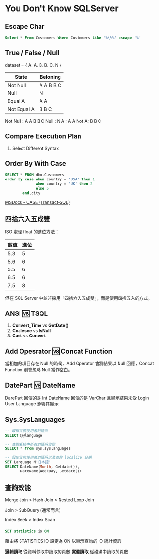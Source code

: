 # You Don't Know SQLServer

## Escape Char

```sql
Select * From Customers Where Customers Like '%\%%' escape '%'
```

## True / False / Null

dataset = { A, A, B, B, C, N }

|State|Beloning|
|--|--|
|Not Null|A A B B C|
|Null|N|
|Equal A|A A|
|Not Equal A|B B C|

Not Null : A A B B C
Null : N
A : A A
Not A: B B C

## Compare Execution Plan

1. Select Different Syntax

## Order By With Case

```sql
SELECT * FROM dbo.Customers
order by case when country = 'USA' then 1
			  when country = 'UK' then 2
			  else 5
		end,city
```

[MSDocs - CASE (Transact-SQL)](https://docs.microsoft.com/en-us/sql/t-sql/language-elements/case-transact-sql?view=sql-server-ver15)

## 四捨六入五成雙

ISO 處理 float 的進位方法：

|數值|進位|
|--|--|
|5.3|5|
|5.6|6|
|5.5|6|
|6.5|6|
|7.5|8|

但在 SQL Server 中並非採用「四捨六入五成雙」，而是使用四捨五入的方式。

## ANSI 🆚 TSQL

1. **Convert_Time** vs **GetDate()**
2. **Coalesce** vs **IsNull**
3. **Cast** vs **Convert**

## Add Opesrator 🆚 Concat Function

當相加的項目存在 Null 的時候，Add Operator 會將結果以 Null 回應，Concat Function 則會忽略 Null 當作空白。

## DatePart 🆚 DateName

DarePart 回傳的是 Int
DateName 回傳的是 VarChar 且顯示結果未受 Login User Language 影響其顯示

## Sys.SysLanguages

```sql
-- 取得目前使用者的語系
SELECT @@language

-- 查詢系統中所有的語系資訊
SELECT * from sys.syslanguages

-- 設定目前使用者的語系以及查詢 localize 日期
SET Language N'日本語'
SELECT DateName(Month, Getdate()),
       DateName(WeekDay, Getdate())
```

## 查詢效能

Merge Join > Hash Join > Nested Loop Join

Join > SubQuery (通常而言)

Index Seek > Index Scan

### 

```sql
SET statistics io ON
```

藉由將 STATISTICS IO 設定為 ON 以顯示查詢的 IO 統計資訊

**邏輯讀取** 從資料快取中讀取的頁數
**實體讀取** 從磁碟中讀取的頁數
